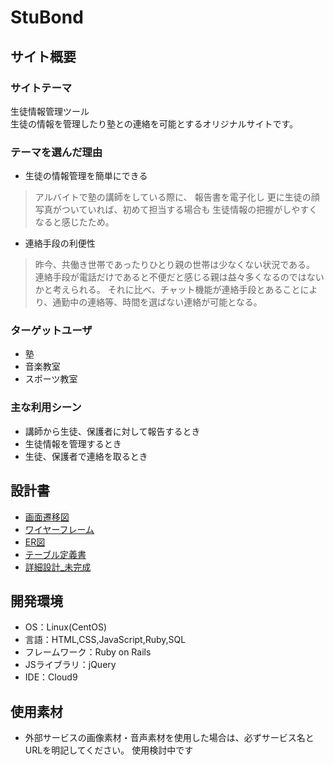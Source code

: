 # StuBond

## サイト概要
### サイトテーマ
生徒情報管理ツール<br>
生徒の情報を管理したり塾との連絡を可能とするオリジナルサイトです。

### テーマを選んだ理由
- 生徒の情報管理を簡単にできる
> アルバイトで塾の講師をしている際に、
報告書を電子化し
更に生徒の顔写真がついていれば、初めて担当する場合も
生徒情報の把握がしやすくなると感じたため。
- 連絡手段の利便性
> 昨今、共働き世帯であったりひとり親の世帯は少なくない状況である。
連絡手段が電話だけであると不便だと感じる親は益々多くなるのではないかと考えられる。
それに比べ、チャット機能が連絡手段とあることにより、通勤中の連絡等、時間を選ばない連絡が可能となる。


### ターゲットユーザ
- 塾
- 音楽教室
- スポーツ教室

### 主な利用シーン
- 講師から生徒、保護者に対して報告するとき
- 生徒情報を管理するとき
- 生徒、保護者で連絡を取るとき

## 設計書
- [画面遷移図](https://app.diagrams.net/#G1DCmP_cWGB9znYhcJF-uxomAriUAZmufK)
- [ワイヤーフレーム](https://app.diagrams.net/#G1fi-_cp-2OW_oz866o7-G5CFRokYpQcLF)
- [ER図](https://app.diagrams.net/#G1UmkGpX9zjYPoBgYKQbHU_bpGhXu9EpZ0)
- [テーブル定義書](https://docs.google.com/spreadsheets/d/1X3GpDv4ZZEPWZbAMMQzGgbY04azczooHEUGGC-bBuSw/edit#gid=1373217982)
- [詳細設計_未完成]()

## 開発環境
- OS：Linux(CentOS)
- 言語：HTML,CSS,JavaScript,Ruby,SQL
- フレームワーク：Ruby on Rails
- JSライブラリ：jQuery
- IDE：Cloud9

## 使用素材
- 外部サービスの画像素材・音声素材を使用した場合は、必ずサービス名とURLを明記してください。
使用検討中です